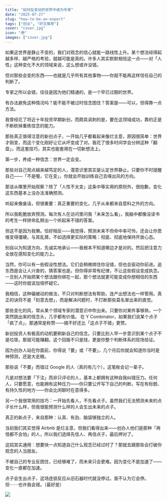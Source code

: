 ```yaml
---
title: "如何在变动的世界中成为专家"
date: "2025-07-27"
slug: "how-to-be-an-expert"
tags: ["创业", "好文推荐"]
cover: "cover.jpg"
icon: "😎"
images: ["cover.jpg"]
---
```

如果这世界是静止不变的，我们对观念的信心就能一路线性上升。某个想法经得起越多样、越严格的考验，就越可能是真的。许多人其实默默相信这一点——对「人性」这种变化不大的领域来说，这么想或许没错。



但对那些会变的东西——也就是几乎所有其他事物——你就不能再这样信任自己的判断了。



专家之所以会错，往往是因为他们精通的，是一个早已过期的世界。



有办法避免这种情况吗？能不能不被过时信念困住？答案是——可以，但得靠一点方法。



我曾经花了将近十年投资早期新创，而颇具讽刺的是，要在这领域成功，靠的正是不断砍掉重练信念的能力。



那些真正值得注意的新创点子，一开始几乎都看起来像烂主意，原因很简单：世界才刚变，而这个变化刚好让它从坏变成了对。我花了很多时间学会分辨这种「翻盘」，而这套技巧，其实也能套用在一切新想法上。



第一步，养成一种信念：世界一定会变。



那些对自己观点越来越笃定的人，潜意识里其实是认定世界静止。只要你不时提醒自己——「不是喔，它在变」，你就会开始训练自己去嗅出风的方向。



那该从哪里开始观察？除了「人性不太变」这条中等实用的原则外，很抱歉，变化这东西基本上没办法准确预测。



听起来像废话，但很重要：真正重要的变化，几乎从来都来自意料之外的方向。



所以我乾脆放弃预测。每次有人在访问里问我「未来怎么看」，我脑中都像没读书的考生一样拼命乱掰出一个听起来不错的答案。



但这不是因为我懒。恰好相反——我觉得，预测未来不但命中率可怜，还会让你思维变得僵硬。与其乱猜，不如选择更实际的策略：彻底、彻底地保持开放心态。



别自以为知道方向，先诚实地承认——我根本不知道哪边才是对的。然后把注意力全放在感知变化的能力上。



当然，你可以有一些假设性想法。它们会稍微绑住你没错，但也会驱动你前进。追东西是会让人兴奋的，猜答案也是。但你得非常有纪律，不让这些假设变成执念。
一旦别人开始把某个想法跟你绑在一起，那个想法就更可能变成你想相信的东西——这时你就该加倍怀疑它。



我相信，这种偏被动的做法，不只对判断想法有帮助，连产出想法也一样管用。真正的诀窍不是「刻意去想」，而是解决问题时，不打断那些莫名冒出来的直觉。



那些变化的风，常从某个领域专家的潜意识中吹出来。只要你对某件事够熟，一个突然跳出来的怪念头，几乎都有价值。
在 Y Combinator，如果我们说某个点子「疯了点」，那通常是称赞——搞不好还比「这点子不错」更赞。



新创投资人有极高的动机要刷新自己的信念。只要比别人早一步意识到某个点子不是垃圾，那就可能赚翻。这个回报不只是钱，更是你整个判断体系的现场验证。



因为创办人站在你面前，你得说「要」或「不要」，几个月后你就会知道你当时是神预测，还是大走眼。



那些说「不要」而错过 Google 的人（真的有几个），这笔帐会记一辈子。



凡是对想法要「下注」而非只评论的人，基本上都拥有这种自我纠错压力。任何人，只要愿意，也能拥有这种压力——你只要公开写下自己的判断。写在有标题、有持久性的地方——你会比闲聊时在意得多。



另一个我很常用的技巧：一开始先看人，不先看点子。虽然我们无法预测未来的点子长什么样，但我很能预测什么样的人会生出未来的点子。



真正的新点子，来自那种：认真、有劲、脑袋够独立的人。



当初我们其实觉得 Airbnb 是烂主意，但我们看得出来——创办人他们是那种「再怪都不会怕」的人，所以我们选择先信人、再信点子，最后押对了。



这招其实通用：想要快一点知道自己什么观念已经过时了？那就去跟那些会打破你观念的人当朋友。



不被自己的专业反困住，已经够难了，而未来只会更难。因为变化不是加速了——变化一直都在加速。



点子会生出点子，这场连锁反应从旧石器时代就没停过。我不认为它会停。
但⋯⋯也许我会错。（最好是）




![](https://prod-files-secure.s3.us-west-2.amazonaws.com/112d0858-5090-4d34-a606-b75eb8d65fd2/46476355-9cf3-4e99-9b7a-3531bc426380/1000202064.png?X-Amz-Algorithm=AWS4-HMAC-SHA256&X-Amz-Content-Sha256=UNSIGNED-PAYLOAD&X-Amz-Credential=ASIAZI2LB466TW7EZ4CE%2F20251008%2Fus-west-2%2Fs3%2Faws4_request&X-Amz-Date=20251008T101352Z&X-Amz-Expires=3600&X-Amz-Security-Token=IQoJb3JpZ2luX2VjECIaCXVzLXdlc3QtMiJHMEUCIG1HnueALSiG4DPHevq70lwp7zEL7zWhlUpoXcfmZqhTAiEAwKRUEuN8PPXxrymeVKrZ%2BXngZl5eQukXyCyJ7ZW2YSYqiAQIu%2F%2F%2F%2F%2F%2F%2F%2F%2F%2F%2FARAAGgw2Mzc0MjMxODM4MDUiDAkUiPsgvgLoLA6doyrcAx6O9xa7Q3FTfGEDn%2B4YNkwssL3Q%2FlFqY%2FZUa6KBWy%2BbYP38BJmCjgAzuUBvYfWs9S%2Bu%2BGKHerPUmrFVk%2B9T5jGrkkbFwdoZkEWTOLv1e6SpuWV3JHpLBeCfrhTqn8zxO3pg0nyzhoP3xCSoIU9Wr3Zbdsp6nTxPV76410XN5fe64fFYb3IP9Yp0c2f%2BlSb1yaroFsnf0iJP5J8g0pXOnVMbgn1%2FM3VBNc6iG0soAi5aCWGMwcATv1CVn3cOAb5DN7s3XZXkOyuPoQifkeaF3w1AyCDbsYys4jRI9w3crQbgWQugAUo652Zz1h9T0zWohWGV9Rh5bUiLNgUsQ1f5YP7DNVhe9uCU1UOMZS84uBxj38VEpn1nQe0xjve2%2BsrhdZ1G%2FkUEI47gJsGsPiD9nII5O%2BV45SvBbYNH2UXMlN7UkrzysjUnex%2B5J%2Fa8kia5TJtlfNj4jKJTzZHproP%2BRgRZTrK%2Fn99bzNswj1gYgiknVJfgYKL4qmIEClTD1QhrUWF7JeDn7q9BLjQkqc%2BLX7Y3OUV1G8FwX5O%2B5b6TT40loo1AYixF0voM6YpO0MiH69L2AAQthVKOP5FslxlFlFEy75CnAsDfpMQwos4Vo2N%2FHriO%2BGuX1nj1xnWXMLXrmMcGOqUB%2BkUpJEe5Bk6m%2FZaJCKAfv2nXQPi0TUDayv4argBHApv4ZA3bI0zZTDQ0z1WraXHj7BMj%2FblEh%2FYreq%2B1dcqeLnxHImSXAIfdkku4Fgm61tnV2nXJ60%2Bd%2B%2BADZ9bl9SjIqC3TyKWdqw1YJo%2FqKQ4T3vccLgz5Mx602zvo3BZlqwxrPi%2FDj0vQVYvieThZTPBdQUgJbn9OBrY4v099iYZtZorgYwWa&X-Amz-Signature=53299dddfd0fadde7f0b2979eecb07416e0dd31998b5c386c1e972b8bd612233&X-Amz-SignedHeaders=host&x-amz-checksum-mode=ENABLED&x-id=GetObject)

